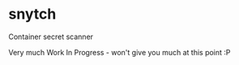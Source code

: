 # snytch
Container secret scanner

Very much Work In Progress - won't give you much at this point :P

